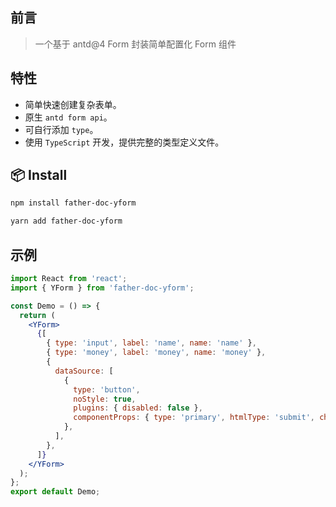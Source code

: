 ## 前言

> 一个基于 antd@4 Form 封装简单配置化 Form 组件

## 特性

- 简单快速创建复杂表单。
- 原生 `antd form api`。
- 可自行添加 `type`。
- 使用 `TypeScript` 开发，提供完整的类型定义文件。

## 📦 Install

```bash
npm install father-doc-yform
```

```bash
yarn add father-doc-yform
```

## 示例

```jsx | pure
import React from 'react';
import { YForm } from 'father-doc-yform';

const Demo = () => {
  return (
    <YForm>
      {[
        { type: 'input', label: 'name', name: 'name' },
        { type: 'money', label: 'money', name: 'money' },
        {
          dataSource: [
            {
              type: 'button',
              noStyle: true,
              plugins: { disabled: false },
              componentProps: { type: 'primary', htmlType: 'submit', children: 'submit' },
            },
          ],
        },
      ]}
    </YForm>
  );
};
export default Demo;
```
